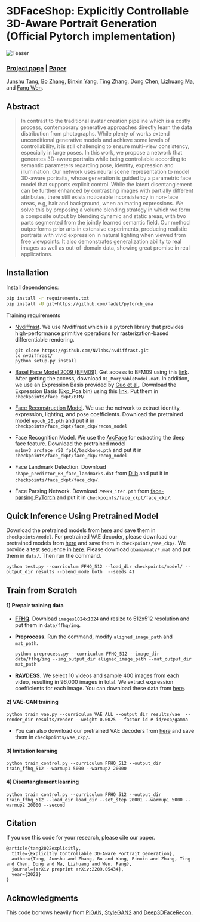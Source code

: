 # 3DFaceShop: Explicitly Controllable 3D-Aware Portrait Generation (Official Pytorch implementation)
![Teaser](imgs/Picture1.png)
### [Project page](https://junshutang.github.io/control/index.html) |   [Paper](https://arxiv.org/pdf/2209.05434) 
<!-- <br> -->
[Junshu Tang](https://junshutang.github.io/),  [Bo Zhang](https://bo-zhang.me/), [Binxin Yang](https://orcid.org/0000-0003-4110-1986), [Ting Zhang](https://www.microsoft.com/en-us/research/people/tinzhan/), [Dong Chen](https://www.microsoft.com/en-us/research/people/doch/), [Lizhuang Ma](https://dmcv.sjtu.edu.cn/), and [Fang Wen](https://www.microsoft.com/en-us/research/people/fangwen/).
<!-- <br> -->


## Abstract
>In contrast to the traditional avatar creation pipeline which is a costly process, contemporary generative approaches directly learn the data distribution from photographs. While plenty of works extend unconditional generative models and achieve some levels of controllability, it is still challenging to ensure multi-view consistency, especially in large poses. In this work, we propose a network that generates 3D-aware portraits while being controllable according to semantic parameters regarding pose, identity, expression and illumination. Our network uses neural scene representation to model 3D-aware portraits, whose generation is guided by a parametric face model that supports explicit control. While the latent disentanglement can be further enhanced by contrasting images with partially different attributes, there still exists noticeable inconsistency in non-face areas, e.g, hair and background, when animating expressions. We solve this by proposing a volume blending strategy in which we form a composite output by blending dynamic and static areas, with two parts segmented from the jointly learned semantic field. Our method outperforms prior arts in extensive experiments, producing realistic portraits with vivid expression in natural lighting when viewed from free viewpoints. It also demonstrates generalization ability to real images as well as out-of-domain data, showing great promise in real applications. 



## Installation

Install dependencies:
```bash
pip install -r requirements.txt
pip install -U git+https://github.com/fadel/pytorch_ema
````
Training requirements
- [Nvdiffrast](https://nvlabs.github.io/nvdiffrast/). We use Nvdiffrast which is a pytorch library that provides high-performance primitive operations for rasterization-based differentiable rendering.
  ```
  git clone https://github.com/NVlabs/nvdiffrast.git
  cd nvdiffrast/
  python setup.py install
  ```
- [Basel Face Model 2009 (BFM09)](https://faces.dmi.unibas.ch/bfm/main.php?nav=1-0&id=basel_face_model).  Get access to BFM09 using this [link](https://faces.dmi.unibas.ch/bfm/main.php?nav=1-2&id=downloads). After getting the access, download `01_MorphableModel.mat`. In addition, we use an Expression Basis provided by [Guo et al.](https://github.com/Juyong/3DFace). Download the Expression Basis (Exp_Pca.bin) using this [link](https://drive.google.com/file/d/1bw5Xf8C12pWmcMhNEu6PtsYVZkVucEN6/view?usp=sharing). Put them in `checkpoints/face_ckpt/BFM/`

- [Face Reconstruction Model](https://github.com/sicxu/Deep3DFaceRecon_pytorch). We use the network to extract identity, expression, lighting, and pose coefficients. Download the pretrained model `epoch_20.pth` and put it in `checkpoints/face_ckpt/face_ckp/recon_model`

- Face Recognition Model. We use the [ArcFace](https://github.com/deepinsight/insightface) for extracting the deep face feature. Download the pretrained model `ms1mv3_arcface_r50_fp16/backbone.pth` and put it in `checkpoints/face_ckpt/face_ckp/recog_model`

- Face Landmark Detection. Download `shape_predictor_68_face_landmarks.dat` from [Dlib](https://github.com/davisking/dlib) and put it in `checkpoints/face_ckpt/face_ckp/`.

- Face Parsing Network. Download `79999_iter.pth` from [face-parsing.PyTorch](https://github.com/zllrunning/face-parsing.PyTorch) and put it in `checkpoints/face_ckpt/face_ckp/`.

## Quick Inference Using Pretrained Model
Download the pretrained models from [here](https://drive.google.com/drive/folders/1FHD6_F3RIDIyYfLRpw_ndfxG57dOlnck) and save them in `checkpoints/model`. For pretrained VAE decoder, please download our pretrained models from [here](https://drive.google.com/drive/folders/1gx3vTEXGefx14E7WDOH6B7rTYgV966Zk?usp=sharing) and save them in `checkpoints/vae_ckp/`. We provide a test sequence in [here](https://drive.google.com/drive/folders/1yxwFuMSoVbntRq13QnAGpaBkVutvppX6?usp=sharing). Please download `obama/mat/*.mat` and put them in `data/`. Then run the command.
```
python test.py --curriculum FFHQ_512 --load_dir checkpoints/model/ --output_dir results --blend_mode both  --seeds 41
```


## Train from Scratch
#### 1) Prepair training data

- **[FFHQ](https://github.com/NVlabs/ffhq-dataset).** Download `images1024x1024` and resize to 512x512 resolution and put them in `data/ffhq/img`.

- **Preprocess.** Run the command, modify `aligned_image_path` and `mat_path`. 
    ````
    python preprocess.py --curriculum FFHQ_512 --image_dir data/ffhq/img --img_output_dir aligned_image_path --mat_output_dir mat_path
    ````

- **[RAVDESS](https://zenodo.org/record/1188976#.Y0kQUHZBzmF).** We select 10 videos and sample 400 images from each video, resulting in 96,000 images in total. We extract expression coefficients for each image. You can download these data from [here](https://drive.google.com/drive/folders/1yxwFuMSoVbntRq13QnAGpaBkVutvppX6?usp=sharing).
#### 2) VAE-GAN training
```
python train_vae.py --curriculum VAE_ALL --output_dir results/vae  --render_dir results/render --weight 0.0025 --factor id # id/exp/gamma
```
- You can also download our pretrained VAE decoders from [here](https://drive.google.com/drive/folders/1gx3vTEXGefx14E7WDOH6B7rTYgV966Zk?usp=sharing) and save them in `checkpoints/vae_ckp/`. 

#### 3) Imitation learning
```
python train_control.py --curriculum FFHQ_512 --output_dir train_ffhq_512 --warmup1 5000 --warmup2 20000
```
#### 4) Disentanglement learning
```
python train_control.py --curriculum FFHQ_512 --output_dir train_ffhq_512 --load_dir load_dir --set_step 20001 --warmup1 5000 --warmup2 20000 --second
```

## Citation
If you use this code for your research, please cite our paper.
```
@article{tang2022explicitly,
  title={Explicitly Controllable 3D-Aware Portrait Generation},
  author={Tang, Junshu and Zhang, Bo and Yang, Binxin and Zhang, Ting and Chen, Dong and Ma, Lizhuang and Wen, Fang},
  journal={arXiv preprint arXiv:2209.05434},
  year={2022}
}
```

## Acknowledgments
This code borrows heavily from [PiGAN](https://github.com/marcoamonteiro/pi-GAN), [StyleGAN2](https://github.com/NVlabs/stylegan2) and [Deep3DFaceRecon](https://github.com/sicxu/Deep3DFaceRecon_pytorch).
